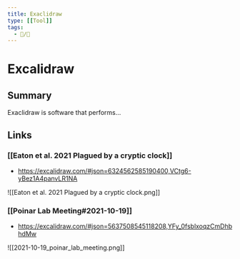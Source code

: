 ```yaml
---
title: Exaclidraw
type: [[Tool]]
tags:
  - 📝/🌱
---
```


# Excalidraw

## Summary

Exaclidraw is software that performs...

## Links

### [[Eaton et al. 2021 Plagued by a cryptic clock]]
- https://excalidraw.com/#json=6324562585190400,VCtg6-yBez1A4panvLR1NA

![[Eaton et al. 2021 Plagued by a cryptic clock.png]]

### [[Poinar Lab Meeting#2021-10-19]]
- https://excalidraw.com/#json=5637508545118208,YFy_0fsblxoqzCmDhbhdMw

![[2021-10-19_poinar_lab_meeting.png]]